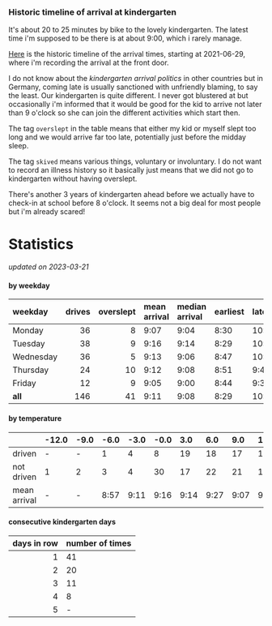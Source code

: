 ### Historic timeline of arrival at kindergarten

It's about 20 to 25 minutes by bike to the lovely kindergarten. 
The latest time i'm supposed to be there is at about 9:00, 
which i rarely manage. 

[Here](times.csv) is the historic timeline of the arrival times, starting
at 2021-06-29, where i'm recording the arrival at the front door.

I do not know about the *kindergarten arrival politics* in other
countries but in Germany, coming late is usually sanctioned 
with unfriendly blaming, to say the least. Our kindergarten is quite
different. I never got blustered at but occasionally i'm informed
that it would be good for the kid to arrive not later than 9 o'clock
so she can join the different activities which start then. 

The tag `overslept` in the table means that either my kid or myself
slept too long and we would arrive far too late, potentially just
before the midday sleep.

The tag `skived` means various things, voluntary or involuntary. I 
do not want to record an illness history so it basically just means
that we did not go to kindergarten without having overslept.

There's another 3 years of kindergarten ahead before we actually 
have to check-in at school before 8 o'clock. It seems not a big deal
for most people but i'm already scared!


# Statistics

*updated on 2023-03-21*

#### by weekday

| weekday   |   drives |   overslept | mean arrival   | median arrival   | earliest   | latest   |
|:----------|---------:|------------:|:---------------|:-----------------|:-----------|:---------|
| Monday    |       36 |           8 | 9:07           | 9:04             | 8:30       | 10:14    |
| Tuesday   |       38 |           9 | 9:16           | 9:14             | 8:29       | 10:19    |
| Wednesday |       36 |           5 | 9:13           | 9:06             | 8:47       | 10:06    |
| Thursday  |       24 |          10 | 9:12           | 9:08             | 8:51       | 9:40     |
| Friday    |       12 |           9 | 9:05           | 9:00             | 8:44       | 9:37     |
| **all**   |      146 |          41 | 9:11           | 9:08             | 8:29       | 10:19    |

#### by temperature

|              | -12.0   | -9.0   | -6.0   | -3.0   | -0.0   | 3.0   | 6.0   | 9.0   | 12.0   | 15.0   | 18.0   | 21.0   | 24.0   | 27.0   | 30.0   |
|:-------------|:--------|:-------|:-------|:-------|:-------|:------|:------|:------|:-------|:-------|:-------|:-------|:-------|:-------|:-------|
| driven       | -       | -      | 1      | 4      | 8      | 19    | 18    | 17    | 16     | 11     | 9      | 11     | -      | -      | -      |
| not driven   | 1       | 2      | 3      | 4      | 30     | 17    | 22    | 21    | 17     | 12     | 13     | 11     | 7      | 2      | 2      |
| mean arrival | -       | -      | 8:57   | 9:11   | 9:16   | 9:14  | 9:27  | 9:07  | 9:06   | 9:11   | 8:57   | 9:05   | -      | -      | -      |

#### consecutive kindergarten days

|   days in row | number of times   |
|--------------:|:------------------|
|             1 | 41                |
|             2 | 20                |
|             3 | 11                |
|             4 | 8                 |
|             5 | -                 |

